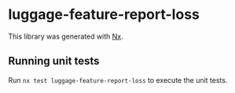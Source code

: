 # luggage-feature-report-loss

This library was generated with [Nx](https://nx.dev).

## Running unit tests

Run `nx test luggage-feature-report-loss` to execute the unit tests.
